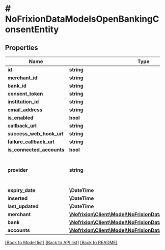 # # NoFrixionDataModelsOpenBankingConsentEntity

## Properties

Name | Type | Description | Notes
------------ | ------------- | ------------- | -------------
**id** | **string** |  | [optional]
**merchant_id** | **string** |  | [optional]
**bank_id** | **string** |  | [optional]
**consent_token** | **string** |  | [optional]
**institution_id** | **string** |  | [optional]
**email_address** | **string** |  | [optional]
**is_enabled** | **bool** |  | [optional]
**callback_url** | **string** |  | [optional]
**success_web_hook_url** | **string** |  | [optional]
**failure_callback_url** | **string** |  | [optional]
**is_connected_accounts** | **bool** |  | [optional]
**provider** | **string** | Lists the supported card and PIS processors. | [optional]
**expiry_date** | **\DateTime** |  | [optional]
**inserted** | **\DateTime** |  | [optional]
**last_updated** | **\DateTime** |  | [optional]
**merchant** | [**\Nofrixion\Client\Model\NoFrixionDataModelsMerchantEntity**](NoFrixionDataModelsMerchantEntity.md) |  | [optional]
**bank** | [**\Nofrixion\Client\Model\NoFrixionDataModelsBankEntity**](NoFrixionDataModelsBankEntity.md) |  | [optional]
**accounts** | [**\Nofrixion\Client\Model\NoFrixionDataModelsAccountEntity[]**](NoFrixionDataModelsAccountEntity.md) |  | [optional]

[[Back to Model list]](../../README.md#models) [[Back to API list]](../../README.md#endpoints) [[Back to README]](../../README.md)
